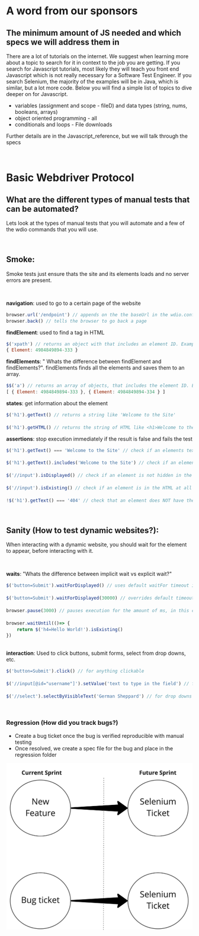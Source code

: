 # A word from our sponsors

## The minimum amount of JS needed and which specs we will address them in
There are a lot of tutorials on the internet. We suggest when learning more about a topic to search for it in context to the job you are getting. If you search for Javascript tutorials, most likely they will teach you front end Javascript which is not really necessary for a Software Test Engineer. If you search Selenium, the majority of the examples will be in Java, which is similar, but a lot more code. Below you will find a simple list of topics to dive deeper on for Javascript.

- variables (assignment and scope - fileD) and data types (string, nums, booleans, arrays)
- object oriented programming - all
- conditionals and loops - File downloads

Further details are in the Javascript_reference, but we will talk through the specs

<br>

# Basic Webdriver Protocol

## What are the different types of manual tests that can be automated?

Lets look at the types of manual tests that you will automate and a few of the wdio commands that you will use. 

<br>

## Smoke: 

Smoke tests just ensure thats the site and its elements loads and no server errors are present. 

<br>

**navigation**: used to go to a certain page of the website
``` javascript
browser.url('/endpoint') // appends on the the baseUrl in the wdio.config.js
browser.back() // tells the browser to go back a page
```
**findElement**: used to find a tag in HTML
``` javascript
$('xpath') // returns an object with that includes an element ID. Example: 
{ Element: 4984849894-333 }
```
**findElements**: " Whats the difference between findElement and findElements?". findElements finds all the elements and saves them to an array.

``` javascript
$$('a') // returns an array of objects, that includes the element ID. Example in the console if there were two a tags on the website: 
[ { Element: 4984849894-333 }, { Element: 4984849894-334 } ]
```
**states**: get information about the element
``` javascript
$('h1').getText() // returns a string like 'Welcome to the Site'

$('h1').getHTML() // returns the string of HTML like <h1>Welcome to the Site</h1>

```
**assertions**: stop execution immediately if the result is false and fails the test
``` javascript
$('h1').getText() === 'Welcome to the Site' // check if an elements text equals a specific string

$('h1').getText().includes('Welcome to the Site') // check if an elements text includes a part of a string

$('//input').isDisplayed() // check if an element is not hidden in the HTML

$('//input').isExisting() // check if an element is in the HTML at all

!$('h1').getText() === '404' // check that an element does NOT have the text 404
```

<br>

## Sanity (How to test dynamic websites?): 

When interacting with a dynamic website, you should wait for the element to appear, before interacting with it.

<br>

**waits**: "Whats the difference between implicit wait vs explicit wait?"
``` javascript
$('button=Submit').waitForDisplayed() // uses default waitFor timeout in wdio.conf.js aka implicit wait

$('button=Submit').waitForDisplayed(30000) // overrides default timeout aka explicit wait

browser.pause(3000) // pauses execution for the amount of ms, in this case 3 seconds

browser.waitUntil(()=> {
    return $('h4=Hello World!').isExisting()
})



```
**interaction**: Used to click buttons, submit forms, select from drop downs, etc.
``` javascript
$('button=Submit').click() // for anything clickable

$('//input[@id="username"]').setValue('text to type in the field') // for input fields

$('//select').selectByVisibleText('German Sheppard') // for drop downs with select tags
```




<br>

### Regression (How did you track bugs?)
- Create a bug ticket once the bug is verified reproducible with manual testing
- Once resolved, we create a spec file for the bug and place in the regression folder

![alt text](../imgs/sprints.jpg "page object example")